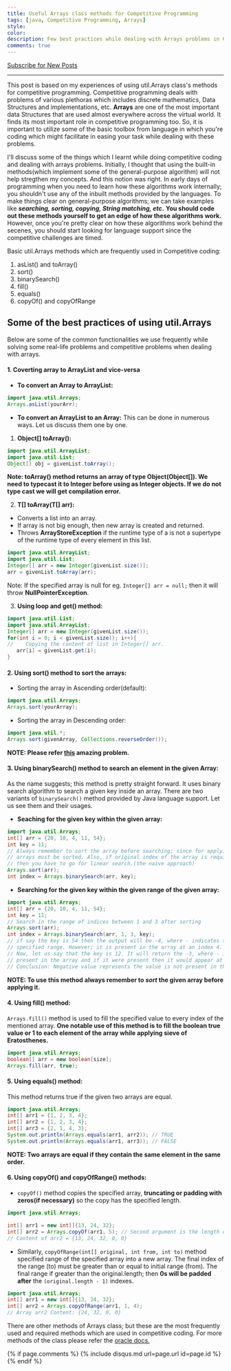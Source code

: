 ```yaml
---
title: Useful Arrays class methods for Competitive Programming
tags: [java, Competitive Programming, Arrays]
style:
color:
description: Few best practices while dealing with Arrays problems in Competitive Programming using java.
comments: true
---
```


<a class="text-center" href="https://feedburner.google.com/fb/a/mailverify?uri=Mandy8055&amp;loc=en_US" onclick="window.open(this.href, 'subscribe',
    'left=20,top=20,width=500,height=500,toolbar=1,resizable=0'); return false;">Subscribe for New Posts</a>

 ---   

This post is based on my experiences of using util.Arrays class's methods for competitive programming. Competitive programming deals with problems of various plethoras which includes discrete mathematics, Data Structures and implementations, etc. **Arrays** are one of the most important data Structures that are used almost everywhere across the virtual world. It finds its most important role in competitive programming too. So, it is important to utilize some of the basic toolbox from language in which you're coding which might facilitate in easing your task while dealing with these problems.

I'll discuss some of the things which I learnt while doing competitive coding and dealing with arrays problems. Initially, I thought that using the built-in methods(which implement some of the general-purpose algorithm) will not help stregthen my concepts. And this notion was right. In early days of programming when you need to learn how these algorithms work internally; you shouldn't use any of the inbuilt methods provided by the languages. To make things clear on general-purpose algorithms; we can take examples like **_searching, sorting, copying, String matching, etc_.** **You should code out these methods yourself to get an edge of how these algorithms work.** However, once you're pretty clear on how these algorithms work behind the secenes, you should start looking for language support since the competitive challenges are timed.

Basic util.Arrays methods which are frequently used in Competitive coding:
1. asList() and toArray()
2. sort()
3. binarySearch()
4. fill()
5. equals()
6. copyOf() and copyOfRange

## Some of the best practices of using util.Arrays
Below are some of the common functionalities we use frequently while solving some real-life problems and competitive problems when dealing with arrays. 

#### 1. Coverting array to ArrayList and vice-versa
- **To convert an Array to ArrayList:**

```java
import java.util.Arrays;
Arrays.asList(yourArr);
```
- **To convert an ArrayList to an Array:**
This can be done in numerous ways. Let us discuss them one by one.

1. **Object[] toArray():**

```java
import java.util.ArrayList;
import java.util.List;
Object[] obj = givenList.toArray();
``` 
**Note: toArray() method returns an array of type Object(Object[]). We need to typecast it to Integer before using as Integer objects. If we do not type cast we will get compilation error.**

2. **T[] toArray(T[] arr):**
- Converts a list into an array.
- If array is not big enough, then new array is created and returned.
- Throws **ArrayStoreException** if the runtime type of a is not a supertype of the runtime type of every element in this list.

```java
import java.util.ArrayList;
import java.util.List;
Integer[] arr = new Integer[givenList.size()];
arr = givenList.toArray(arr);
```
Note: If the specified array is null for eg. `Integer[] arr = null;` then it will throw **NullPointerException**.

3. **Using loop and get() method:**

```java
import java.util.List;
import java.util.ArrayList;
Integer[] arr = new Integer(givenList.size());
for(int i = 0; i < givenList.size(); i++){
//    Copying the content of list in Integer[] arr.
   arr[i] = givenList.get(i);
}
```

#### 2. Using sort() method to sort the arrays:
- Sorting the array in Ascending order(default):

```java
import java.util.Arrays;
Arrays.sort(yourArray);
```
- Sorting the array in Descending order:

```java
import java.util.*;
Arrays.sort(givenArray, Collections.reverseOrder());
```
**NOTE: Please refer [this](https://github.com/RyanFehr/HackerRank/blob/master/Algorithms/Implementation/Electronics%20Shop/Solution.java) amazing problem.**

#### 3. Using binarySearch() method to search an element in the given Array:

As the name suggests; this method is pretty straight forward. It uses binary search algorithm to search a given key inside an array. There are two variants of `binarySearch()` method provided by Java language support. Let us see them and their usages.

- **Seaching for the given key within the given array:**

```java
import java.util.Arrays;
int[] arr = {20, 10, 4, 11, 54};
int key = 11;
// Always remember to sort the array before searching; since for applying binary Search
// arrays must be sorted. Also, if original index of the array is required to calculate; 
// then you have to go for linear search.(the naive approach)
Arrays.sort(arr);
int index = Arrays.binarySearch(arr, key);
``` 

- **Searching for the given key within the given range of the given array:**

```java
import java.util.Arrays;
int[] arr = {20, 10, 4, 11, 54};
int key = 11;
// Search in the range of indices between 1 and 3 after sorting
Arrays.sort(arr);
int index = Arrays.binarySearch(arr, 1, 3, key);
// if say the key is 54 then the output will be -4, where - indicates the key is not present in the 
// specified range. However; it is present in the array at an index 4.
// Now, let us say that the key is 12. It will return the -3, where - indicates the key is not 
// present in the array and if it were present then it would appear at index 3 of the array.
// Conclusion: Negative value represents the value is not present in the array.
```
**NOTE: To use this method always remember to _sort_ the given array before applying it.**

#### 4. Using fill() method:

`Arrays.fill()` method is used to fill the specified value to every index of the mentioned array. **One notable use of this method is to fill the boolean true value or 1 to each element of the array while applying sieve of Eratosthenes.**

```java
import java.util.Arrays;
boolean[] arr = new boolean[size];
Arrays.fill(arr, true);
```

#### 5. Using equals() method:
This method returns true if the given two arrays are equal.

```java
import java.util.Arrays;
int[] arr1 = {1, 2, 3, 4};
int[] arr2 = {1, 2, 3, 4};
int[] arr3 = {2, 1, 4, 3};
System.out.println(Arrays.equals(arr1, arr2)); // TRUE
System.out.println(Arrays.equals(arr1, arr3)); // FALSE
```
**NOTE: Two arrays are equal if they contain the same element in the same order.**

#### 6. Using copyOf() and copyOfRange() methods:
- `copyOf()` method copies the specified array, **truncating or padding with zeros(if necessary)** so the copy has the specified length.

```java
import java.util.Arrays;

int[] arr1 = new int[]{13, 24, 32};
int[] arr2 = Arrays.copyOf(arr1, 5); // Second argument is the length of the new array
// Content of arr2 = {13, 24, 32, 0, 0}
```

- Similarly, `copyOfRange(int[] original, int from, int to)` method specified range of the specified array into a new array. The final index of the range (to) must be greater than or equal to initial range (from). The final range if greater than the original.length; then **0s will be padded after** the `(original.length - 1)` indexes.

```java
import java.util.Arrays;
int[] arr1 = new int[]{13, 24, 32};
int[] arr2 = Arrays.copyOfRange(arr1, 1, 4);
// Array arr2 Content: {24, 32, 0, 0} 
```

There are other methods of Arrays class; but these are the most frequently used and required methods which are used in competitive coding. For more methods of the class please refer the [oracle docs.](https://docs.oracle.com/en/java/javase/11/docs/api/java.base/java/util/Arrays.html)

{% if page.comments %} {% include disqus.md url=page.url id=page.id %} {% endif %}
